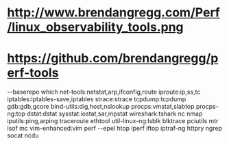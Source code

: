 # http://www.brendangregg.com/Perf/linux_observability_tools.png
# https://github.com/brendangregg/perf-tools
--baserepo
which
net-tools:netstat,arp,ifconfig,route
iproute:ip,ss,tc
iptables:iptables-save,iptables
strace:strace
tcpdump:tcpdump
gdb:gdb,gcore
bind-utils:dig,host,nslookup
procps:vmstat,slabtop
procps-ng:top
dstat:dstat
sysstat:iostat,sar,mpstat
wireshark:tshark
nc
nmap
iputils:ping,arping
traceroute
ethtool
util-linux-ng:lsblk
blktrace
pciutils
mtr
lsof
mc
vim-enhanced:vim
perf
--epel
htop
iperf
iftop
iptraf-ng
httpry
ngrep
socat
ncdu
#
